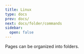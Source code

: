 ```yaml
---
title: Linux
type: docs
prev: docs/
next: docs/folder/commands
sidebar:
  open: false
---
```


Pages can be organized into folders.
